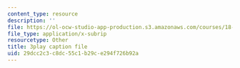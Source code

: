 ```yaml
---
content_type: resource
description: ''
file: https://ol-ocw-studio-app-production.s3.amazonaws.com/courses/18-01sc-single-variable-calculus-fall-2010/29dcc2c3c8dc55c1b29ce294f726b92a_MK_0QHbUnIA.vtt
file_type: application/x-subrip
resourcetype: Other
title: 3play caption file
uid: 29dcc2c3-c8dc-55c1-b29c-e294f726b92a
---
```

